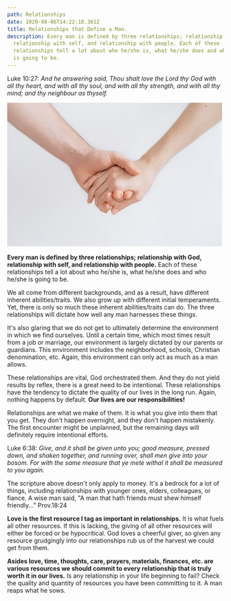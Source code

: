 ```yaml
---
path: Relationships
date: 2020-08-06T14:22:18.361Z
title: Relationships that Define a Man.
description: Every man is defined by three relationships; relationship with God,
  relationship with self, and relationship with people. Each of these
  relationships tell a lot about who he/she is, what he/she does and who he/she
  is going to be.
---
```

Luke 10:27: *And he answering said, Thou shalt love the Lord thy God with all thy heart, and with all thy soul, and with all thy strength, and with all thy mind; and thy neighbour as thyself.*

![](../assets/photo-1495653797063-114787b77b23.jpg)

**Every man is defined by three relationships; relationship with God, relationship with self, and relationship with people.** Each of these relationships tell a lot about who he/she is, what he/she does and who he/she is going to be.

We all come from different backgrounds, and as a result, have different inherent abilities/traits. We also grow up with different initial temperaments. Yet, there is only so much these inherent abilities/traits can do. The three relationships will dictate how well any man harnesses these things.

It's also glaring that we do not get to ultimately determine the environment in which we find ourselves. Until a certain time, which most times result from a job or marriage, our environment is largely dictated by our parents or guardians. This environment includes the neighborhood, schools, Christian denomination, etc. Again, this environment can only act as much as a man allows.

These relationships are vital, God orchestrated them. And they do not yield results by reflex, there is a great need to be intentional. These relationships have the tendency to dictate the quality of our lives in the long run. Again, nothing happens by default. **Our lives are our responsibilities!**

Relationships are what we make of them. It is what you give into them that you get. They don't happen overnight, and they don't happen mistakenly. The first encounter might be unplanned, but the remaining days will definitely require intentional efforts.

Luke 6:38: *Give, and it shall be given unto you; good measure, pressed down, and shaken together, and running over, shall men give into your bosom. For with the same measure that ye mete withal it shall be measured to you again.*

The scripture above doesn't only apply to money. It's a bedrock for a lot of things, including relationships with younger ones, elders, colleagues, or fiance. A wise man said, "A man that hath friends must shew himself friendly..." Prov.18:24

**Love is the first resource I tag as important in relationships.** It is what fuels all other resources. If this is lacking, the giving of all other resources will either be forced or be hypocritical. God loves a cheerful giver, so given any resource grudgingly into our relationships rub us of the harvest we could get from them.

**Asides love, time, thoughts, care, prayers, materials, finances, etc. are various resources we should commit to every relationship that is truly worth it in our lives.** Is any relationship in your life beginning to fail? Check the quality and quantity of resources you have been committing to it. A man reaps what he sows.